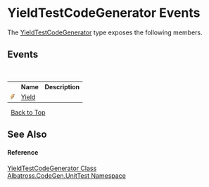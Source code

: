 # YieldTestCodeGenerator Events
 

The <a href="abc2e424-b99d-eddf-31db-97c29c17dcfb">YieldTestCodeGenerator</a> type exposes the following members.


## Events
&nbsp;<table><tr><th></th><th>Name</th><th>Description</th></tr><tr><td>![Public event](media/pubevent.gif "Public event")</td><td><a href="624b37ed-245b-76ce-14ce-3ee14c1ed3b0">Yield</a></td><td /></tr></table>&nbsp;
<a href="#yieldtestcodegenerator-events">Back to Top</a>

## See Also


#### Reference
<a href="abc2e424-b99d-eddf-31db-97c29c17dcfb">YieldTestCodeGenerator Class</a><br /><a href="c635ed64-0af7-fe2b-cfaf-82d8fce8d294">Albatross.CodeGen.UnitTest Namespace</a><br />